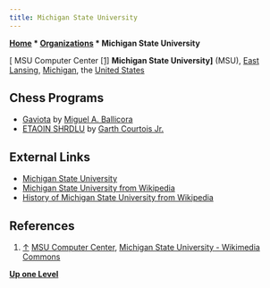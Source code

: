 ```yaml
---
title: Michigan State University
---
```

**[Home](Home "Home") \* [Organizations](Organizations "Organizations") \* Michigan State University**



[ MSU Computer Center <a id="cite-note-1" href="#cite-ref-1">[1]</a>
**Michigan State University]** (MSU), [East Lansing](https://en.wikipedia.org/wiki/East_Lansing,_Michigan), [Michigan](https://en.wikipedia.org/wiki/Michigan), the [United States](https://en.wikipedia.org/wiki/United_States)



## Chess Programs


* [Gaviota](Gaviota "Gaviota") by [Miguel A. Ballicora](Miguel_A._Ballicora "Miguel A. Ballicora")
* [ETAOIN SHRDLU](ETAOIN_SHRDLU "ETAOIN SHRDLU") by [Garth Courtois Jr.](Garth_Courtois_Jr. "Garth Courtois Jr.")


## External Links


* [Michigan State University](http://www.msu.edu/)
* [Michigan State University from Wikipedia](https://en.wikipedia.org/wiki/Michigan_State_University)
* [History of Michigan State University from Wikipedia](https://en.wikipedia.org/wiki/History_of_Michigan_State_University)


## References


1. <a id="cite-ref-1" href="#cite-note-1">↑</a> [MSU Computer Center](https://commons.wikimedia.org/wiki/File:MSU_Computer_Center.jpg), [Michigan State University - Wikimedia Commons](https://commons.wikimedia.org/wiki/Michigan_State_University)

**[Up one Level](Organizations "Organizations")**







 
